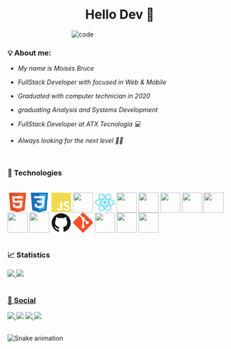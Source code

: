   <h1 align="center" >Hello Dev  👋</h1>
  
  <div>
    <img src="https://i.pinimg.com/originals/e4/26/70/e426702edf874b181aced1e2fa5c6cde.gif" alt="code" margin-top="25px" align="right" min-width="360px" max-width="600px" width="360px">
  </div>
 
  <br>
  
### 💡 About me: 

  - *My name is Moisés Bruce*
  
  - *FullStack Developer with focused in Web & Móbile*
  
  - *Graduated with computer technician in 2020* 
  
  - *graduating Analysis and Systems Development*
  
  - *FullStack Developer at ATX Tecnologia 💻*
  
  - *Always looking for the next level 👨‍💻* 
 
 <br>
 
### :rocket: Technologies 
 <div style="display: inline_block"><br>
 
  <img align="center"  height="45" width="45" src="https://raw.githubusercontent.com/devicons/devicon/master/icons/html5/html5-original.svg">
  <img align="center"  height="45" width="45" src="https://raw.githubusercontent.com/devicons/devicon/master/icons/css3/css3-original.svg"> 
  <img align="center"  height="45" width="45" src="https://raw.githubusercontent.com/devicons/devicon/master/icons/javascript/javascript-plain.svg">
  <img align="center"  height="45" width="45" src="https://cdn.jsdelivr.net/gh/devicons/devicon/icons/typescript/typescript-original.svg" />
  <img align="center" height="45" width="45" src="https://raw.githubusercontent.com/devicons/devicon/master/icons/react/react-original.svg">
  <img align="center" height="45" width="45" src="https://cdn.jsdelivr.net/gh/devicons/devicon/icons/nodejs/nodejs-original.svg" />
  <img align="center"  height="45" width="45" src="https://cdn.jsdelivr.net/gh/devicons/devicon/icons/vuejs/vuejs-original.svg" />
  <img align="center"  height="45" width="45" src="https://cdn.jsdelivr.net/gh/devicons/devicon/icons/c/c-original.svg" />
  <img align="center"  height="45" width="45" src="https://cdn.jsdelivr.net/gh/devicons/devicon/icons/java/java-original.svg" />
  <img align="center"  height="45" width="45" src="https://cdn.jsdelivr.net/gh/devicons/devicon/icons/android/android-original.svg" />
  <img align="center" height="45" width="45" src="https://cdn.jsdelivr.net/gh/devicons/devicon/icons/php/php-plain.svg">
  <img align="center" height="45" width="45" src="https://cdn.jsdelivr.net/gh/devicons/devicon/icons/laravel/laravel-plain.svg" />
  <img align="center"  height="45" width="45" src="https://raw.githubusercontent.com/devicons/devicon/master/icons/github/github-original.svg">
  <img align="center"  height="45" width="45" src="https://raw.githubusercontent.com/devicons/devicon/master/icons/git/git-original.svg">
  <img align="center"  height="45" width="45" src="https://cdn.jsdelivr.net/gh/devicons/devicon/icons/bootstrap/bootstrap-plain-wordmark.svg" />
  <img align="center"  height="45" width="45" src="https://cdn.jsdelivr.net/gh/devicons/devicon/icons/tailwindcss/tailwindcss-plain.svg" />
  <img align="center"  height="45" width="45" src="https://cdn.jsdelivr.net/gh/devicons/devicon/icons/mysql/mysql-original-wordmark.svg" />
  
          
</div>
  <br>
  
### 📈 Statistics

<div align="left">
  <a href="https://github.com/Moises-Bruce">
  <img height="180em" src="https://github-readme-stats.vercel.app/api/top-langs/?username=Moises-Bruce&layout=compact&langs_count=7&theme=react&hide_border=true"/>
  <img height="180em" src="https://github-readme-stats.vercel.app/api?username=Moises-Bruce&show_icons=true&theme=react&include_all_commits=true&count_private=true&hide_border=true"/>
</div>
  
  <br>

### :speech_balloon: Social

 <div> 
   <a href="https://instagram.com/moises.bruce__" target="_blank"><img src="https://img.shields.io/badge/-Instagram-%23E4405F?style=for-the-badge&logo=instagram&logoColor=white"         target="_blank">
   </a>
   <a href = "mailto:contato.moisesbrucearaujo@gmail.com"><img src="https://img.shields.io/badge/-Gmail-%23333?style=for-the-badge&logo=gmail&logoColor=white" target="_blank"></a>
   <a href="https://www.linkedin.com/in/moises-bruce" target="_blank"><img src="https://img.shields.io/badge/-LinkedIn-%230077B5?style=for-the-badge&logo=linkedin&logoColor=white"       target="_blank">
   </a> 
   <a href="https://bit.ly/3txZ1eg" target="_blank"><img src="https://img.shields.io/badge/WhatsApp-25D366?style=for-the-badge&logo=whatsapp&logoColor=white" target="_blank">      </a>
</div>
  
 <br>
  
 ![Snake animation](https://github.com/Moises-Bruce/Moises-Bruce/blob/output/github-contribution-grid-snake.svg)
 
